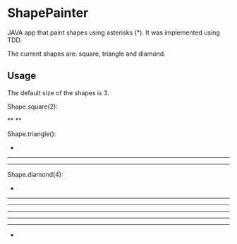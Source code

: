 # ShapePainter

JAVA app that paint shapes using asterisks (*). It was implemented using TDD.

The current shapes are: square, triangle and diamond.

## Usage

The default size of the shapes is 3.

Shape.square(2):

**
**

Shape.triangle():

  *
 ***
*****

Shape.diamond(4):

   *
  ***
 *****
*******
 *****
  ***
   *